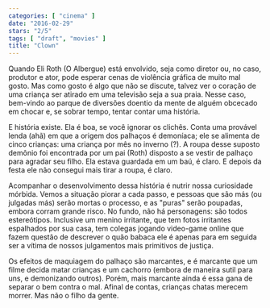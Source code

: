 ```yaml
---
categories: [ "cinema" ]
date: "2016-02-29"
stars: "2/5"
tags: [ "draft", "movies" ]
title: "Clown"
---
```

Quando Eli Roth (O Albergue) está envolvido, seja como diretor ou,
no caso, produtor e ator, pode esperar cenas de violência gráfica de
muito mal gosto. Mas como gosto é algo que não se discute, talvez ver
o coração de uma criança ser atirado em uma televisão seja a sua
praia. Nesse caso, bem-vindo ao parque de diversões doentio da mente
de alguém obcecado em chocar e, se sobrar tempo, tentar contar uma
história.

E história existe. Ela é boa, se você ignorar os clichês. Conta uma
provável lenda (ahã) em que a origem dos palhaços é demoníaca;
ele se alimenta de cinco crianças: uma criança por mês no inverno
(?). A roupa desse suposto demônio foi encontrada por um pai (Roth)
disposto a se vestir de palhaço para agradar seu filho. Ela estava
guardada em um baú, é claro. E depois da festa ele não consegui mais
tirar a roupa, é claro.

Acompanhar o desenvolvimento dessa história é nutrir nossa curiosidade
mórbida. Vemos a situação piorar a cada passo, e pessoas que são más
(ou julgadas más) serão mortas o processo, e as "puras" serão poupadas,
embora corram grande risco. No fundo, não há personagens: são todos
estereótipos. Inclusive um menino irritante, que tem fotos irritantes
espalhados por sua casa, tem colegas jogando video-game online que fazem
questão de descrever o quão babaca ele é apenas para em seguida ser
a vítima de nossos julgamentos mais primitivos de justiça.

Os efeitos de maquiagem do palhaço são marcantes, e é marcante que
um filme decida matar crianças e um cachorro (embora de maneira sutil
para uns, e demonizando outros). Porém, mais marcante ainda é essa
gana de separar o bem contra o mal. Afinal de contas, crianças chatas
merecem morrer. Mas não o filho da gente.
